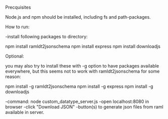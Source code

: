 
Precquisites

Node.js and npm should be installed, including fs and path-packages. 

How to run:

-install following packages to directory:

npm install ramldt2jsonschema
npm install express
npm install downloadjs

Optional: 

you may also try to install these with -g option to have packages available everywhere,
but this seems not to work with ramldt2jsonschema for some reason:

npm install -g ramldt2jsonschema
npm install -g express
npm install -g downloadjs


-command: node custom_datatype_server.js
-open localhost:8080 in browser
-click "Download JSON" -button(s) to generate json files from raml available in server. 
